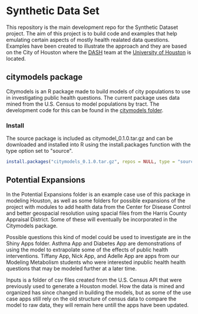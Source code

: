# Synthetic Data Set

This repository is the main development repo for the Synthetic Dataset project. The aim of this project is to build code and examples that help emulating certain aspects of mostly health realated data questions. Examples have been created to illustrate the approach and they are based on the City of Houston where the [DASH](http://dash.hnet.uh.edu/DASH/) team at the [University of Houston](http://www.uh.edu/) is located. 

## citymodels package

Citymodels is an R package made to build models of city populations to use in investigating public health questions. The current package uses data mined from the U.S. Census to model populations by tract. The development code for this can be found in the [citymodels folder](https://github.com/DataAnalyticsinStudentHands/SyntheticDataSet/tree/master/citymodels). 

### Install

The source package is included as citymodel_0.1.0.tar.gz and can be downloaded and installed into R using the install.packages function with the type option set to "source". 

```R
install.packages("citymodels_0.1.0.tar.gz", repos = NULL, type = "source")
```
## Potential Expansions

In the Potential Expansions folder is an example case use of this package in modeling Houston, as well as some folders for possible expansions of the project with modules to add health data from the Center for Disease Control and better geospacial resolution using spacial files from the Harris County Appraisal District. Some of these will eventually be incorporated in the Citymodels package.

Possible questions this kind of model could be used to investigate are in the Shiny Apps folder. Asthma App and Diabetes App are demonstrations of using the model to extrapolate some of the effects of public health interventions. Tiffany App, Nick App, and Adelle App are apps from our Modeling Metabolism students who were interested inpublic health health questions that may be modeled further at a later time.

Inputs is a folder of csv files created from the U.S. Census API that were previously used to generate a Houston model. How the data is mined and organized has since changed in building the models, but as some of the use case apps still rely on the old structure of census data to compare the model to raw data, they will remain here untill the apps have been updated.

